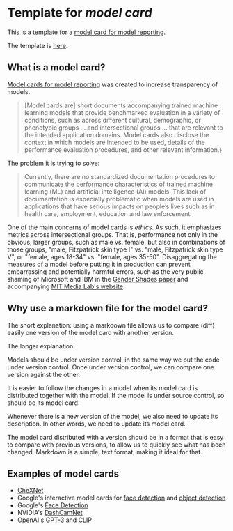 # Template for _model card_

This is a template for a [model card for model reporting](https://arxiv.org/abs/1810.03993).

The template is [here](./model-card-template.md).

## What is a model card?

[Model cards for model reporting](https://arxiv.org/abs/1810.03993) was created to increase
transparency of models.

> [Model cards are] short documents accompanying trained machine learning models that provide
> benchmarked evaluation in a variety of conditions, such as across different cultural, demographic,
> or phenotypic groups ... and intersectional groups ... that are relevant to the intended application
> domains. Model cards also disclose the context in which models are intended to be used, details of
> the performance evaluation procedures, and other relevant information.}

The problem it is trying to solve:

> Currently, there are no standardized documentation procedures to communicate the performance
> characteristics of trained machine learning (ML) and artificial intelligence (AI) models.
> This lack of documentation is especially problematic when models are used in applications that
> have serious impacts on people’s lives such as in health care, employment, education and law
> enforcement.

One of the main concerns of model cards is _ethics_. As such, it emphasizes metrics across intersectional groups.
That is, performance not only in the obvious, larger groups, such as male vs. female, but also in
combinations of those groups, "male, Fitzpatrick skin type I" vs. "male, Fitzpatrick skin type V", or
"female, ages 18-34" vs. "female, ages 35-50". Disaggregating the measures of a model before putting it
in production can prevent embarrassing and potentially harmful errors, such as the very public shaming
of Microsoft and IBM in the [Gender Shades paper](http://proceedings.mlr.press/v81/buolamwini18a/buolamwini18a.pdf)
and accompanying [MIT Media Lab's website](http://gendershades.org/).

## Why use a markdown file for the model card?

The short explanation: using a markdown file allows us to compare (diff) easily one version
of the model card with another version. 

The longer explanation:

Models should be under version control, in the same way we put the code under version
control. Once under version control, we can compare one version against the other.

It is easier to follow the changes in a model when its model card is distributed together
with the model. If the model is under source control, so should be its model card.

Whenever there is a new version of the model, we also need to update its description.
In other words, we need to update its model card.

The model card distributed with a version should be in a format that is easy to compare with
previous versions, to allow us to quickly see what has been changed. Markdown is a simple, text
format, making it ideal for that.

## Examples of model cards

- [CheXNet](https://github.com/fau-masters-collected-works-cgarbin/chexnet-model-card)
- Google's interactive model cards for [face detection](https://modelcards.withgoogle.com/face-detection)
  and [object detection](https://modelcards.withgoogle.com/object-detection)
 - Google's [Face Detection](https://modelcards.withgoogle.com/face-detection)
- NVIDIA's [DashCamNet](https://catalog.ngc.nvidia.com/orgs/nvidia/models/tlt_dashcamnet)
- OpenAI's [GPT-3](https://github.com/openai/gpt-3/blob/master/model-card.md) and [CLIP](https://github.com/openai/CLIP/blob/main/model-card.md)

